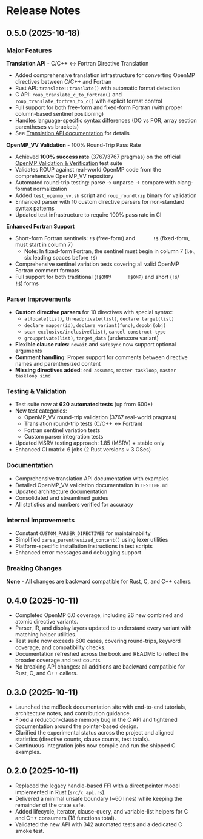 # Release Notes

## 0.5.0 (2025-10-18)

### Major Features

**Translation API** - C/C++ ↔ Fortran Directive Translation
- Added comprehensive translation infrastructure for converting OpenMP directives between C/C++ and Fortran
- Rust API: `translate::translate()` with automatic format detection
- C API: `roup_translate_c_to_fortran()` and `roup_translate_fortran_to_c()` with explicit format control
- Full support for both free-form and fixed-form Fortran (with proper column-based sentinel positioning)
- Handles language-specific syntax differences (DO vs FOR, array section parentheses vs brackets)
- See [Translation API documentation](https://roup.ouankou.com/api-reference.html#translation-api) for details

**OpenMP_VV Validation** - 100% Round-Trip Pass Rate
- Achieved **100% success rate** (3767/3767 pragmas) on the official [OpenMP Validation & Verification](https://github.com/OpenMP-Validation-and-Verification/OpenMP_VV) test suite
- Validates ROUP against real-world OpenMP code from the comprehensive OpenMP_VV repository
- Automated round-trip testing: parse → unparse → compare with clang-format normalization
- Added `test_openmp_vv.sh` script and `roup_roundtrip` binary for validation
- Enhanced parser with 10 custom directive parsers for non-standard syntax patterns
- Updated test infrastructure to require 100% pass rate in CI

**Enhanced Fortran Support**
- Short-form Fortran sentinels: `!$` (free-form) and `      !$` (fixed-form, must start in column 7)
  - Note: In fixed-form Fortran, the sentinel must begin in column 7 (i.e., six leading spaces before `!$`)
- Comprehensive sentinel variation tests covering all valid OpenMP Fortran comment formats
- Full support for both traditional (`!$OMP`/`      !$OMP`) and short (`!$`/`      !$`) forms

### Parser Improvements

- **Custom directive parsers** for 10 directives with special syntax:
  - `allocate(list)`, `threadprivate(list)`, `declare target(list)`
  - `declare mapper(id)`, `declare variant(func)`, `depobj(obj)`
  - `scan exclusive/inclusive(list)`, `cancel construct-type`
  - `groupprivate(list)`, `target_data` (underscore variant)
- **Flexible clause rules**: `nowait` and `safesync` now support optional arguments
- **Comment handling**: Proper support for comments between directive names and parenthesized content
- **Missing directives added**: `end assumes`, `master taskloop`, `master taskloop simd`

### Testing & Validation

- Test suite now at **620 automated tests** (up from 600+)
- New test categories:
  - OpenMP_VV round-trip validation (3767 real-world pragmas)
  - Translation round-trip tests (C/C++ ↔ Fortran)
  - Fortran sentinel variation tests
  - Custom parser integration tests
- Updated MSRV testing approach: 1.85 (MSRV) + stable only
- Enhanced CI matrix: 6 jobs (2 Rust versions × 3 OSes)

### Documentation

- Comprehensive translation API documentation with examples
- Detailed OpenMP_VV validation documentation in `TESTING.md`
- Updated architecture documentation
- Consolidated and streamlined guides
- All statistics and numbers verified for accuracy

### Internal Improvements

- Constant `CUSTOM_PARSER_DIRECTIVES` for maintainability
- Simplified `parse_parenthesized_content()` using lexer utilities
- Platform-specific installation instructions in test scripts
- Enhanced error messages and debugging support

### Breaking Changes

**None** - All changes are backward compatible for Rust, C, and C++ callers.

## 0.4.0 (2025-10-11)

- Completed OpenMP 6.0 coverage, including 26 new combined and atomic directive variants.
- Parser, IR, and display layers updated to understand every variant with matching helper utilities.
- Test suite now exceeds 600 cases, covering round-trips, keyword coverage, and compatibility checks.
- Documentation refreshed across the book and README to reflect the broader coverage and test counts.
- No breaking API changes: all additions are backward compatible for Rust, C, and C++ callers.

## 0.3.0 (2025-10-11)

- Launched the mdBook documentation site with end-to-end tutorials, architecture notes, and contribution guidance.
- Fixed a reduction-clause memory bug in the C API and tightened documentation around the pointer-based design.
- Clarified the experimental status across the project and aligned statistics (directive counts, clause counts, test totals).
- Continuous-integration jobs now compile and run the shipped C examples.

## 0.2.0 (2025-10-11)

- Replaced the legacy handle-based FFI with a direct pointer model implemented in Rust (`src/c_api.rs`).
- Delivered a minimal unsafe boundary (~60 lines) while keeping the remainder of the crate safe.
- Added lifecycle, iterator, clause-query, and variable-list helpers for C and C++ consumers (18 functions total).
- Validated the new API with 342 automated tests and a dedicated C smoke test.
